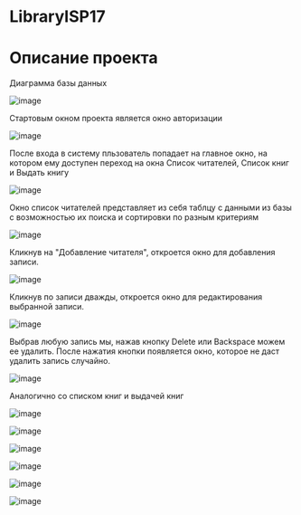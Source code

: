 # LibraryISP17

<p align="center"><h1>Описание проекта</h1></p>



Диаграмма базы данных

![image](https://user-images.githubusercontent.com/81164509/162581541-01a8976b-ab7e-4308-97fb-9373ef0e7b52.png)



Стартовым окном проекта является окно авторизации

![image](https://user-images.githubusercontent.com/81164509/163431573-38d51173-9419-4898-b75f-8b78382e3d7b.png)


После входа в систему пльзователь попадает на главное окно, на котором ему доступен переход на окна Список читателей, Список книг и Bыдать книгу

![image](https://user-images.githubusercontent.com/81164509/163423582-019dc07c-7adb-4d99-90cf-2cc5f682c45d.png)


Окно список читателей представляет из себя таблцу с данными из базы с возможностью их поиска и сортировки по разным критериям

![image](https://user-images.githubusercontent.com/81164509/163423711-e06ada4a-f944-4c92-a04f-c8da02a80d6f.png)


Кликнув на "Добавление читателя", откроется окно для добавления записи. 

![image](https://user-images.githubusercontent.com/81164509/163422913-c7b145e2-830b-407d-8e4c-50f358ca2b75.png)


Кликнув по записи дважды, откроется окно для редактирования выбранной записи. 

![image](https://user-images.githubusercontent.com/81164509/163423136-dfe4dc48-95ee-477f-bb2a-fd512d977534.png)


Выбрав любую запись мы, нажав кнопку Delete или Backspace можем ее удалить. Послe нажатия кнопки появляется окно, которое не даст удалить запись случайно.

![image](https://user-images.githubusercontent.com/81164509/162582011-8e8b2d38-6923-461f-bea9-082bcf17be17.png)


Аналогично со списком книг и выдачей книг

![image](https://user-images.githubusercontent.com/81164509/163424112-f3f6b383-a2f9-4388-bb56-c8c1ba238cb1.png)


![image](https://user-images.githubusercontent.com/81164509/163424194-15bd69c6-1ee5-41b4-b996-3dfbea525863.png)


![image](https://user-images.githubusercontent.com/81164509/163424613-78b7a124-8b5d-49cd-91b1-0c588aa07524.png)


![image](https://user-images.githubusercontent.com/81164509/163424781-073a8577-1658-41d3-a2ef-0dad5ee1f906.png)


![image](https://user-images.githubusercontent.com/81164509/163424895-11f5d172-653e-4f74-ad79-676ce023267e.png)


![image](https://user-images.githubusercontent.com/81164509/163424980-3b8f3e85-d7a5-4945-97a0-ba969ac2936c.png)

